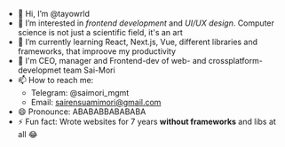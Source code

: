 - 👋 Hi, I’m @tayowrld
- 👀 I’m interested in _frontend development_ and _UI/UX design_. Computer science is not just a scientific field, it's an art
- 🌱 I’m currently learning React, Next.js, Vue, different libraries and frameworks, that improove my productivity
- 💞️ I'm CEO, manager and Frontend-dev of web- and crossplatform- developmet team Sai-Mori
- 📫 How to reach me:
  - Telegram: @saimori_mgmt
  - Email: sairensuamimori@gmail.com
- 😄 Pronounce: ABABABBABABABA
- ⚡ Fun fact: Wrote websites for 7 years **without frameworks** and libs at all 😂

<!---
tayowrld/tayowrld is a ✨ special ✨ repository because its `README.md` (this file) appears on your GitHub profile.
You can click the Preview link to take a look at your changes.
--->
